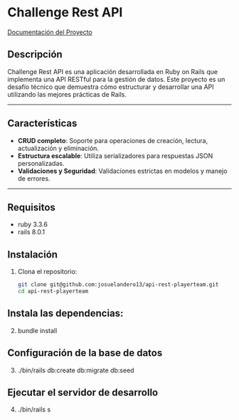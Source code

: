 # Challenge Rest API

[Documentación del Proyecto](https://equatorial-spell-3b8.notion.site/Challenge-Rest-API-c72e813a931e4b89afa935c23ba9f94e)

## Descripción

Challenge Rest API es una aplicación desarrollada en Ruby on Rails que implementa una API RESTful para la
gestión de datos. Este proyecto es un desafío técnico que demuestra cómo estructurar y desarrollar una API
utilizando las mejores prácticas de Rails.

---

## Características

- **CRUD completo**: Soporte para operaciones de creación, lectura, actualización y eliminación.
- **Estructura escalable**: Utiliza serializadores para respuestas JSON personalizadas.
- **Validaciones y Seguridad**: Validaciones estrictas en modelos y manejo de errores.

---

## Requisitos

- ruby 3.3.6
- rails 8.0.1

## Instalación

1. Clona el repositorio:
   ```bash
   git clone git@github.com:josuelandero13/api-rest-playerteam.git
   cd api-rest-playerteam

## Instala las dependencias:

2. bundle install

## Configuración de la base de datos

3. ./bin/rails db:create db:migrate db:seed

## Ejecutar el servidor de desarrollo

4. ./bin/rails s